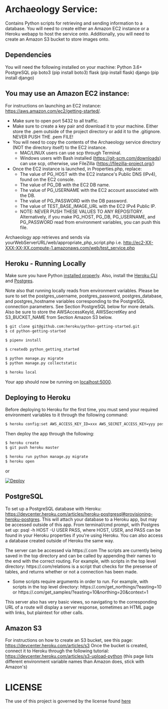 # Archaeology Service:
Contains Python scripts for retrieving and sending information to a database.
You will need to create either an Amazon EC2 instance or a Heroku webapp to host the service onto.
Additionally, you will need to create an Amazon S3 bucket to store images onto.

## Dependencies
You will need the following installed on your machine:
	Python 3.6+
	PostgreSQL
	pip
	boto3 (pip install boto3)
	flask (pip install flask)
	django (pip install django)

## You may use an Amazon EC2 instance:
For instructions on launching an EC2 instance: https://aws.amazon.com/ec2/getting-started/.
- Make sure to open port 5432 to all traffic.
- Make sure to create a key pair and download it to your machine. Either store the .pem outside of the project directory or add it
	to the .gitignore. NEVER PUSH THE .pem FILE!
- You will need to copy the contents of the Archaeology service directory (NOT the directory itself) to the EC2 instance.
	- MAC/LINUX users can use scp through Terminal.
	- Windows users with Bash installed (https://git-scm.com/downloads) can use scp, otherwise, use FileZilla (https://filezilla-project.org/)
- Once the EC2 instance is launched, in Properties.php, replace:
	- The value of PG_HOST with the EC2 instance's Public DNS (IPv4), found on the EC2 console.
	- The value of PG_DB with the EC2 DB name.
	- The value of PG_USERNAME with the EC2 account associated with the DB.
	- The value of PG_PASSWORD with the DB password.
	- The value of TEST_BASE_IMAGE_URL with the EC2 IPv4 Public IP.
	- NOTE: NEVER PUSH THESE VALUES TO ANY REPOSITORY. Alternatively, if you make PG_HOST, PG_DB, PG_USERNAME, and PG_PASSWORD
		read from environment variables, you can push this file.

Archaeology app retrieves and sends via yourWebServerURL/web/appropriate_php_script.php
	i.e. http://ec2-XX-XXX-XX-XX.compute-1.amazonaws.com/web/test_service.php

## Heroku - Running Locally

Make sure you have Python [installed properly](http://install.python-guide.org). Also, install the [Heroku CLI](https://devcenter.heroku.com/articles/heroku-cli) and
[Postgres](https://devcenter.heroku.com/articles/heroku-postgresql#local-setup).

Note also that running locally reads from environment variables. Please be sure to set the postgres_username, postgres_password, postgres_database, and postgres_hostname
variables corresponding to the PostgreSQL connection parameters. See Section PostgreSQL below for more details. Also be sure to store the AWSAccessKeyId, AWSSecretKey
and S3_BUCKET_NAME from Section Amazon S3 below.

```sh
$ git clone git@github.com:heroku/python-getting-started.git
$ cd python-getting-started

$ pipenv install

$ createdb python_getting_started

$ python manage.py migrate
$ python manage.py collectstatic

$ heroku local
```

Your app should now be running on [localhost:5000](http://localhost:5000/).

## Deploying to Heroku

Before deploying to Heroku for the first time, you must send your required environment variables to it through the following command:

```sh
$ heroku config:set AWS_ACCESS_KEY_ID=xxx AWS_SECRET_ACCESS_KEY=yyy postgres_username=zzz postgres_password=ppp postgres_database=ddd postgres_hostname=hhh S3_BUCKET_NAME=bbb
```

Then deploy the app through the following:

```sh
$ heroku create
$ git push heroku master

$ heroku run python manage.py migrate
$ heroku open
```
or

[![Deploy](https://www.herokucdn.com/deploy/button.svg)](https://heroku.com/deploy)

## PostgreSQL
To set up a PostgreSQL database with Heroku: https://devcenter.heroku.com/articles/heroku-postgresql#provisioning-heroku-postgres.
This will attach your database to a Heroku app, but may be accessed outside of this app.
From terminal/cmd prompt, with Postgres set up: psql -h HOST -U USER PASS,
where HOST, USER, and PASS can be found in your Heroku properties if you're using Heroku.
You can also access a database created outside of Heroku the same way.

The server can be accessed via https://<serverURL>.com
The scripts are currently being saved in the top directory and can be called by appending their names to the end with the correct routing.
For example, with scripts in the top level directory: https://<serverURL>.com/relations is a script that checks for the presense of tables,
	and returns whether or not a connection has been made.
- Some scripts require arguments in order to run.
For example, with scripts in the top level directory: https://<serverURL>.com/get_northings/?easting=10
or https://<serverURL>.com/get_samples/?easting=10&northing=20&context=1

This server also has very basic views, so navigating to the corresponding URL of a route will display a server response, sometimes an HTML page with links,
	but plaintext for other calls.

## Amazon S3
For instructions on how to create an S3 bucket, see this page: https://devcenter.heroku.com/articles/s3
Once the bucket is created, connect it to Heroku through the following tutorial: https://devcenter.heroku.com/articles/s3-upload-python
(this page lists different environment variable names than Amazon does, stick with Amazon's)

# LICENSE

The use of this project is governed by the license found [here](https://github.com/anatolian/archaeology-object-data-collector-service/blob/master/LICENSE)